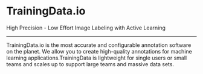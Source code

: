 # TrainingData.io
High Precision - Low Effort Image Labeling with Active Learning

---

TrainingData.io is the most accurate and configurable annotation software on the planet. We allow you to create high-quality annotations for machine learning applications.TrainingData is lightweight for single users or small teams and scales up to support large teams and massive data sets.
